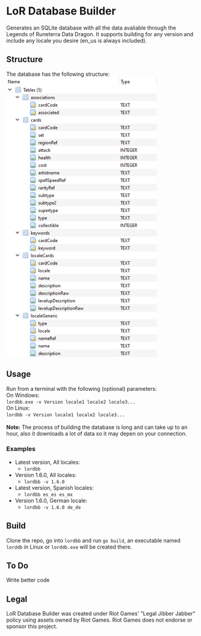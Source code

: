 # LoR Database Builder
Generates an SQLite database with all the data avaliable through the Legends of Runeterra Data Dragon. It supports building for any version and include any locale you desire (en_us is always included).

## Structure
The database has the following structure:<br>
![Screenshot](dbStructure.png)

## Usage
Run from a terminal with the following (optional) parameters:<br>
On Windows:<br>
```lordbb.exe -v Version locale1 locale2 locale3...```<br>
On Linux:<br>
```lordbb -v Version locale1 locale2 locale3...```<br><br>
**Note:** The process of building the database is long and can take up to an hour, also it downloads a lot of data so it may depen on your connection.
### Examples
- Latest version, All locales:
  - ```lordbb```
- Version 1.6.0, All locales:
  - ```lordbb -v 1.6.0```
- Latest version, Spanish locales:
  - ```lordbb es_es es_mx```
- Version 1.6.0, German locale:
  - ```lordbb -v 1.6.0 de_de```

## Build
Clone the repo, go into ```lordbb``` and run ```go build```, an executable named ```lorddb``` in Linux or ```lorddb.exe``` will be created there.

## To Do
Write better code

## Legal
LoR Database Builder was created under Riot Games' "Legal Jibber Jabber" policy using assets owned by Riot Games.  Riot Games does not endorse or sponsor this project.
